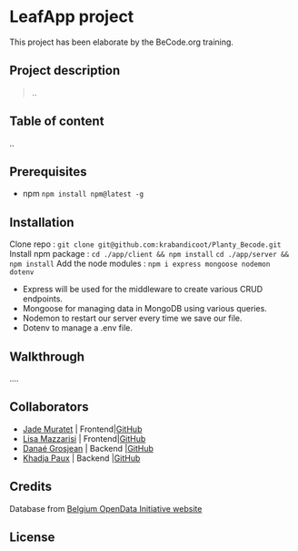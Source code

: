 # LeafApp project

This project has been elaborate by the BeCode.org training. 

## Project description
>..

## Table of content
..
## Prerequisites
- npm 
```npm install npm@latest -g```
## Installation
Clone repo :
```git clone git@github.com:krabandicoot/Planty_Becode.git ```
Install npm package : 
```cd ./app/client && npm install```
```cd ./app/server && npm install```
Add the node modules : 
```npm i express mongoose nodemon dotenv```
- Express will be used for the middleware to create various CRUD endpoints.
- Mongoose for managing data in MongoDB using various queries.
- Nodemon to restart our server every time we save our file.
- Dotenv to manage a .env file.

## Walkthrough
....
## Collaborators 
- [Jade Muratet](https://www.linkedin.com/in/jademuratet/) | Frontend|[GitHub](https://github.com/TreshMiralissa)
- [Lisa Mazzarisi](https://www.linkedin.com/in/lisa-mazzarisi/) | Frontend|[GitHub](hhttps://github.com/lilouMazzarisi)
- [Danaé Grosjean](linkedin.com/in/danae-grosjean/) | Backend |[GitHub](https://github.com/Da-nae)
- [Khadja Paux](https://www.linkedin.com/in/khadja-paux/) | Backend |[GitHub](https://github.com/krabandicoot)

## Credits

Database from [Belgium OpenData Initiative website](https://data.gov.be/en)
## License